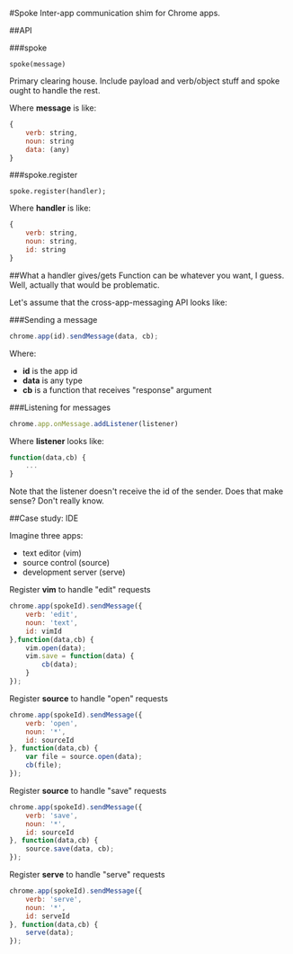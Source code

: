 #Spoke
Inter-app communication shim for Chrome apps.


##API

###spoke

    spoke(message)
    
Primary clearing house. Include payload and verb/object stuff and spoke ought to handle the rest.

Where __message__ is like:

```javascript
{
    verb: string,
    noun: string
    data: (any)
}
```

###spoke.register

    spoke.register(handler);
    
Where __handler__ is like:

```javascript
{
    verb: string,
    noun: string,
    id: string
}
```

##What a handler gives/gets
Function can be whatever you want, I guess. Well, actually that would be problematic.

Let's assume that the cross-app-messaging API looks like:

###Sending a message
```javascript
chrome.app(id).sendMessage(data, cb);
```

Where:
- __id__ is the app id
- __data__ is any type
- __cb__ is a function that receives "response" argument


###Listening for messages
```javascript
chrome.app.onMessage.addListener(listener)
```

Where __listener__ looks like:

```javascript
function(data,cb) {
    ...
}
```

Note that the listener doesn't receive the id of the sender. Does that make sense? Don't really know.

##Case study: IDE

Imagine three apps: 
- text editor (vim)
- source control (source)
- development server (serve)

Register __vim__ to handle "edit" requests
```javascript
chrome.app(spokeId).sendMessage({
    verb: 'edit',
    noun: 'text',
    id: vimId
},function(data,cb) {
    vim.open(data);
    vim.save = function(data) {
        cb(data);
    }
});
```

Register __source__ to handle "open" requests
```javascript
chrome.app(spokeId).sendMessage({
    verb: 'open',
    noun: '*',
    id: sourceId
}, function(data,cb) {
    var file = source.open(data);
    cb(file);
});
```

Register __source__ to handle "save" requests
```javascript
chrome.app(spokeId).sendMessage({
    verb: 'save',
    noun: '*',
    id: sourceId
}, function(data,cb) {
    source.save(data, cb);
});
```

Register __serve__ to handle "serve" requests
```javascript
chrome.app(spokeId).sendMessage({
    verb: 'serve',
    noun: '*',
    id: serveId
}, function(data,cb) {
    serve(data);
});